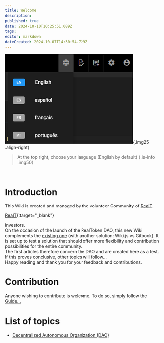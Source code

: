 ```yaml
---
title: Welcome
description: 
published: true
date: 2024-10-10T10:25:51.089Z
tags: 
editor: markdown
dateCreated: 2024-10-07T14:30:54.729Z
---
```


![langue.png](/imag-en/langue.png){.img25 .align-right}

> At the top right, choose your language (English by default)
> {.is-info .img50}

<br>

# Introduction

This Wiki is created and managed by the volunteer Community of 
<a href="https://realt.co/" target="_blank">RealT</a> 

[RealT](https://realt.co/){:target="_blank"} 

investors.  
On the occasion of the launch of the RealToken DAO, this new Wiki complements the [existing one](https://community-realt.gitbook.io/tuto-community) (with another solution: Wiki.js vs Gitbook). It is set up to test a solution that should offer more flexibility and contribution possibilities for the entire community.  
The first articles therefore concern the DAO and are created here as a test. If this proves conclusive, other topics will follow...  
Happy reading and thank you for your feedback and contributions.

# Contribution

Anyone wishing to contribute is welcome. To do so, simply follow the [Guide...](/en/Tuto/Guide)

# List of topics

- [Decentralized Autonomous Organization (DAO)](/en/DAO)
